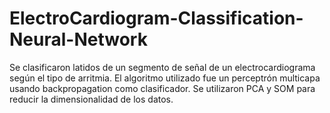 # ElectroCardiogram-Classification-Neural-Network

Se clasificaron latidos de un segmento de señal de un electrocardiograma según el tipo de arritmia. 
El algoritmo utilizado fue un perceptrón multicapa usando backpropagation como clasificador. 
Se utilizaron PCA y SOM para reducir la dimensionalidad de los datos.
